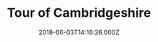 ---
date: 2018-06-03T14:16:26.000Z
title: Tour of Cambridgeshire
latitude: 52.54800170660019
longitude: -0.32164497300982475
sport: cycling
distance: 127.67515
time: 11357
avgSpeed: 40.4712
maxSpeed: 64.94040000000001
avgHr: 154
maxHr: 188
avgCadence: 81
maxCadence: 135
avgPower: 268
maxPower: 1092
calories: 2766
geojson: /geojson/1737458120766.geojson
category: race
---